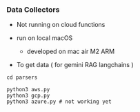 ### Data Collectors 

* Not running on cloud functions
* run on local macOS
  * developed on mac air M2 ARM


* To get data ( for gemini RAG langchains )
```
cd parsers

python3 aws.py
python3 gcp.py
python3 azure.py # not working yet


```